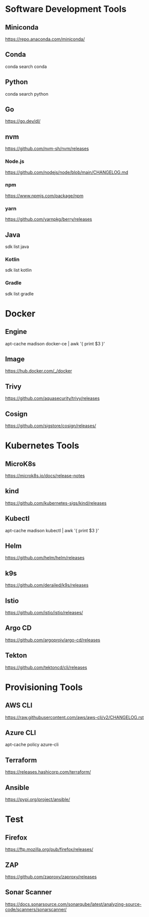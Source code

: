 # Software Development Tools

## Miniconda

<https://repo.anaconda.com/miniconda/>

## Conda

conda search conda

## Python

conda search python

## Go

<https://go.dev/dl/>

## nvm

<https://github.com/nvm-sh/nvm/releases>

### Node.js

<https://github.com/nodejs/node/blob/main/CHANGELOG.md>

### npm

<https://www.npmjs.com/package/npm>

### yarn

<https://github.com/yarnpkg/berry/releases>

## Java

sdk list java

### Kotlin

sdk list kotlin

### Gradle

sdk list gradle

# Docker

## Engine

apt-cache madison docker-ce | awk '{ print $3 }'

## Image

<https://hub.docker.com/_/docker>

## Trivy

<https://github.com/aquasecurity/trivy/releases>

## Cosign

<https://github.com/sigstore/cosign/releases/>

# Kubernetes Tools

## MicroK8s

<https://microk8s.io/docs/release-notes>

## kind

<https://github.com/kubernetes-sigs/kind/releases>

## Kubectl

apt-cache madison kubectl | awk '{ print $3 }'

## Helm

<https://github.com/helm/helm/releases>

## k9s

<https://github.com/derailed/k9s/releases>

## Istio

<https://github.com/istio/istio/releases/>

## Argo CD

<https://github.com/argoprojv/argo-cd/releases>

## Tekton

<https://github.com/tektoncd/cli/releases>

# Provisioning Tools

## AWS CLI

<https://raw.githubusercontent.com/aws/aws-cli/v2/CHANGELOG.rst>

## Azure CLI

apt-cache policy azure-cli

## Terraform

<https://releases.hashicorp.com/terraform/>

## Ansible

<https://pypi.org/project/ansible/>

# Test

## Firefox

<https://ftp.mozilla.org/pub/firefox/releases/>

## ZAP

<https://github.com/zaproxy/zaproxy/releases>

## Sonar Scanner

<https://docs.sonarsource.com/sonarqube/latest/analyzing-source-code/scanners/sonarscanner/>
